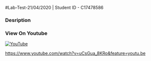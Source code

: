 #Lab-Test-21/04/2020 | Student ID - C17478586

### **Desription**

### **View On Youtube**
[![YouTube](http://img.youtube.com/vi/uCsGua_8KRo/0.jpg)](https://www.youtube.com/watch?v=uCsGua_8KRo)

https://www.youtube.com/watch?v=uCsGua_8KRo&feature=youtu.be
